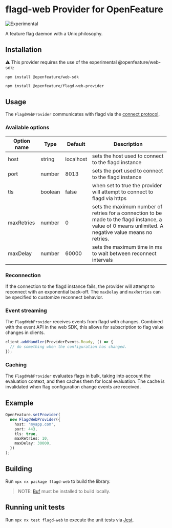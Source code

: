 # flagd-web Provider for OpenFeature

![Experimental](https://img.shields.io/badge/experimental-breaking%20changes%20allowed-yellow)

A feature flag daemon with a Unix philosophy.

## Installation

:warning: This provider requires the use of the experimental @openfeature/web-sdk:

```
npm install @openfeature/web-sdk
```

```sh
npm install @openfeature/flagd-web-provider
```

## Usage

The `FlagdWebProvider` communicates with flagd via the [connect protocol](https://buf.build/blog/connect-a-better-grpc).

### Available options

| Option name | Type    | Default   | Description                                                                                                                                            |
| ----------- | ------- | --------- | ------------------------------------------------------------------------------------------------------------------------------------------------------ |
| host        | string  | localhost | sets the host used to connect to the flagd instance                                                                                                    |
| port        | number  | 8013      | sets the port used to connect to the flagd instance                                                                                                    |
| tls         | boolean | false     | when set to true the provider will attempt to connect to flagd via https                                                                               |
| maxRetries  | number  | 0         | sets the maximum number of retries for a connection to be made to the flagd instance, a value of 0 means unlimited. A negative value means no retries. |
| maxDelay    | number  | 60000     | sets the maximum time in ms to wait between reconnect intervals                                                                                        |

### Reconnection

If the connection to the flagd instance fails, the provider will attempt to reconnect with an exponential back-off. The `maxDelay` and `maxRetries` can be specified to customize reconnect behavior.

### Event streaming

The `FlagdWebProvider` receives events from flagd with changes. Combined with the event API in the web SDK, this allows for subscription to flag value changes in clients.

```typescript
client.addHandler(ProviderEvents.Ready, () => {
  // do something when the configuration has changed.
});
```

### Caching

The `FlagdWebProvider` evaluates flags in bulk, taking into account the evaluation context, and then caches them for local evaluation. The cache is invalidated when flag configuration change events are received.

## Example

```typescript
OpenFeature.setProvider(
  new FlagdWebProvider({
    host: 'myapp.com',
    port: 443,
    tls: true,
    maxRetries: 10,
    maxDelay: 30000,
  })
);
```

## Building

Run `npx nx package flagd-web` to build the library.

> NOTE: [Buf](https://docs.buf.build/installation) must be installed to build locally.

## Running unit tests

Run `npx nx test flagd-web` to execute the unit tests via [Jest](https://jestjs.io).
